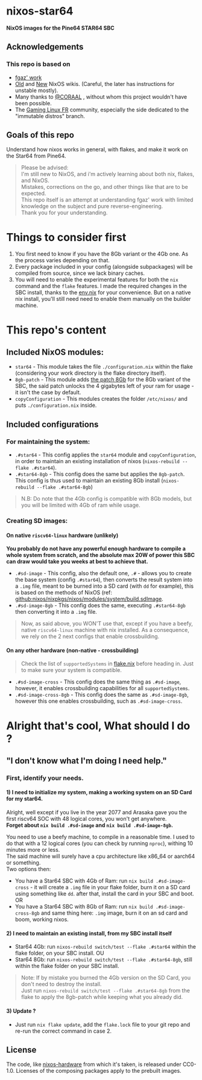 # nixos-star64

**NixOS images for the Pine64 STAR64 SBC**

## Acknowledgements
### This repo is based on
- [fgaz' work](https://git.sr.ht/~fgaz/nixos-star64)
- [Old](https://nixos.wiki/wiki/Main_Page) and [New](https://wiki.nixos.org/wiki/NixOS_Wiki) NixOS wikis. (Careful, the later has instructions for unstable mostly).
- Many thanks to [@CORAAL](https://github.com/CORAAL) , without whom this project wouldn't have been possible.
- The [Gaming Linux FR](https://discord.gg/CYVj2Uzg) community, especially the side dedicated to the "immutable distros" branch.


## Goals of this repo
Understand how nixos works in general, with flakes, and make it work on the Star64 from Pine64.

> Please be advised: <br>
> I'm still new to NixOS, and i'm actively learning about both nix, flakes, and NixOS. <br>
> Mistakes, corrections on the go, and other things like that are to be expected. <br>
> This repo itself is an attempt at understanding fgaz' work with limited knowledge on the subject and pure reverse-engineering. <br>
> Thank you for your understanding.


# Things to consider first
1. You first need to know if you have the 8Gb variant or the 4Gb one. As the process varies depending on that.
1. Every package included in your config (alongside subpackages) will be compiled from source, since we lack binary caches.
1. You will need to enable the experimental features for both the `nix` command and the `flake` features. I made the required changes in the SBC install, thanks to the [env.nix](./nix-cfgs/env.nix) for your convenience. But on a native nix install, you'll still need need to enable them manually on the builder machine.

# This repo's content
## Included NixOS modules:
- `star64` - This module takes the file `./configuration.nix` within the flake (considering your work directory is the flake directory itself).
- `8gb-patch` - This module adds [the patch 8Gb](https://github.com/NixOS/nixos-hardware/blob/master/pine64/star64/star64-8GB.dts) for the 8Gb variant of the SBC, the said patch unlocks the 4 gigabytes left of your ram for usage - it isn't the case by default.
- `copyConfiguration` - This modules creates the folder `/etc/nixos/` and puts `./configuration.nix` inside.

## Included configurations
### For maintaining the system:
- `.#star64` - This config applies the `star64` module and `copyConfiguration`, in order to maintain an existing installation of nixos (`nixos-rebuild --flake .#star64`).
- `.#star64-8gb` - This config does the same but applies the `8gb-patch`. This config is thus used to maintain an existing 8Gb install (`nixos-rebuild --flake .#star64-8gb`)
>N.B: Do note that the 4Gb config is compatible with 8Gb models, but you will be limited with 4Gb of ram while usage.

### Creating SD images:
#### On native `riscv64-linux` hardware (unlikely)
<b>You probably do not have any powerful enough hardware to compile a whole system from scratch, and the absolute max 20W of power this SBC can draw would take you weeks at best to achieve that.</b>
- `.#sd-image` - This config, also the default one, `.#` - allows you to create the base system (config `.#star64`), then converts the result system into a `.img` file, meant to be burned into a SD card (with `dd` for example), this is based on the methods of NixOS (ref: [github:nixos/nixpkgs/nixos/modules/system/build.sdImage](https://github.com/NixOS/nixpkgs/blob/20eb4bcca8cd31297f2ed23d3cc5eb5543e871e9/nixos/modules/installer/sd-card/sd-image.nix#L173).
- `.#sd-image-8gb` - This config does the same, executing `.#star64-8gb` then converting it into a `.img` file.

>Now, as said above, you WON'T use that, except if you have a beefy, native `riscv64-linux` machine with nix installed. As a consequence, we rely on the 2 next configs that enable crossbuilding.

#### On any other hardware (non-native - crossbuilding)
> Check the list of `supportedSystems` in [flake.nix](./flake.nix) before heading in. Just to make sure your system is compatible.
- `.#sd-image-cross` - This config does the same thing as `.#sd-image`, however, it enables crossbuilding capabilities for all `supportedSystems`.
- `.#sd-image-cross-8gb` - This config does the same as `.#sd-image-8gb`, however this one enables crossbuilding, such as `.#sd-image-cross`.


# Alright that's cool, What should I do ?
## "I don't know what I'm doing I need help."

### First, identify your needs.

#### 1) I need to initialize my system, making a working system on an SD Card for my star64.

Alright, well except if you live in the year 2077 and Arasaka gave you the first riscv64 SOC with 48 logical cores, you won't get anywhere. <br>
**Forget about `nix build .#sd-image` and `nix build .#sd-image-8gb`.**

You need to use a beefy machine, to compile in a reasonable time. I used to do that with a 12 logical cores (you can check by running `nproc`), withing 10 minutes more or less.<br>
The said machine will surely have a cpu architecture like x86_64 or aarch64 or something. <br>
Two options then:

- You have a Star64 SBC with 4Gb of Ram: run `nix build .#sd-image-cross` - it will create a `.img` file in your flake folder, burn it on a SD card using something like `dd`. after that, install the card in your SBC and boot.
OR
- You have a Star64 SBC with 8Gb of Ram: run `nix build .#sd-image-cross-8gb` and same thing here: `.img` image, burn it on an sd card and boom, working nixos.

#### 2) I need to maintain an existing install, from my SBC install itself
- Star64 4Gb: run `nixos-rebuild switch/test --flake .#star64` within the flake folder, on your SBC install.
OU
- Star64 8Gb: run `nixos-rebuild switch/test --flake .#star64-8gb`, still within the flake folder on your SBC install.

> Note: If by mistake you burned the 4Gb version on the SD Card, you don't need to destroy the install. <br>
> Just run `nixos-rebuild switch/test --flake .#star64-8gb` from the flake to apply the 8gb-patch while keeping what you already did.

#### 3) Update ?
- Just run `nix flake update`, add the `flake.lock` file to your git repo and re-run the correct command in case 2.

## License

The code, like [nixos-hardware](https://github.com/NixOS/nixos-hardware) from which it's taken, is released under CC0-1.0.
Licenses of the composing packages apply to the prebuilt images.
